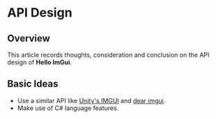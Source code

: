 ﻿# API Design

## Overview

This article records thoughts, consideration and conclusion on the API design of __Hello ImGui__.

## Basic Ideas

* Use a similar API like [Unity's IMGUI](https://docs.unity3d.com/Manual/GUIScriptingGuide.html) and [dear imgui](https://github.com/ocornut/imgui).
* Make use of C# language features.
